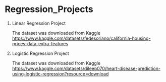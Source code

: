 # Regression_Projects

1. Linear Regression Project
   
   The dataset was downloaded from Kaggle https://www.kaggle.com/datasets/fedesoriano/california-housing-prices-data-extra-features

2. Logistic Regression Project 
   
   The dataset was downloaded from Kaggle https://www.kaggle.com/datasets/dileep070/heart-disease-prediction-using-logistic-regression?resource=download 
